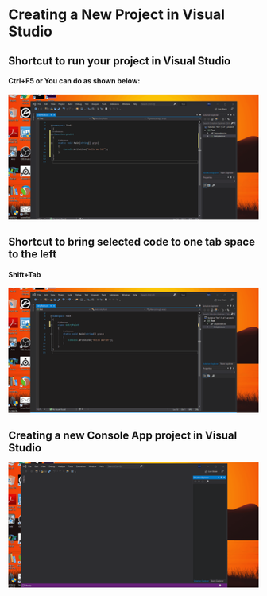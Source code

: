 # Creating a New Project in Visual Studio
## Shortcut to run your project in Visual Studio
#### Ctrl+F5 or You can do as shown below:
![Shortcut](RunningProgram.gif)

## Shortcut to bring selected code to one tab space to the left
#### Shift+Tab
![Tab](LeftTab.gif)

## Creating a new Console App project in Visual Studio
![Create](Create.gif)
